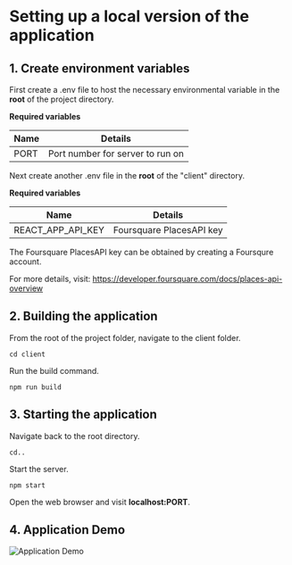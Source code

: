 # **Setting up a local version of the application**

## **1. Create environment variables**

First create a .env file to host the necessary environmental variable in the **root** of the project directory.

**Required variables**

| Name | Details                          |
| ---- | -------------------------------- |
| PORT | Port number for server to run on |

Next create another .env file in the **root** of the "client" directory.

**Required variables**

| Name              | Details                  |
| ----------------- | ------------------------ |
| REACT_APP_API_KEY | Foursquare PlacesAPI key |

The Foursquare PlacesAPI key can be obtained by creating a Foursqure account.

For more details, visit: https://developer.foursquare.com/docs/places-api-overview

## **2. Building the application**

From the root of the project folder, navigate to the client folder.

<code>cd client</code>

Run the build command.

<code>npm run build </code>

## **3. Starting the application**

Navigate back to the root directory.

<code>cd.. </code>

Start the server.

<code>npm start</code>

Open the web browser and visit **localhost:PORT**.

## **4. Application Demo**

![Application Demo](./media/Dinear-demo.gif)

